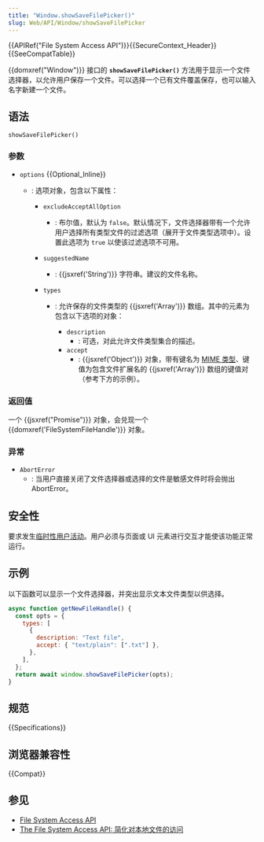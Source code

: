 ```yaml
---
title: "Window.showSaveFilePicker()"
slug: Web/API/Window/showSaveFilePicker
---
```


{{APIRef("File System Access API")}}{{SecureContext_Header}}{{SeeCompatTable}}

{{domxref("Window")}} 接口的 **`showSaveFilePicker()`** 方法用于显示一个文件选择器，以允许用户保存一个文件。可以选择一个已有文件覆盖保存，也可以输入名字新建一个文件。

## 语法

```js-nolint
showSaveFilePicker()
```

### 参数

- `options` {{Optional_Inline}}

  - : 选项对象，包含以下属性：

    - `excludeAcceptAllOption`
      - : 布尔值，默认为 `false`。默认情况下，文件选择器带有一个允许用户选择所有类型文件的过滤选项（展开于文件类型选项中）。设置此选项为 `true` 以使该过滤选项不可用。
    - `suggestedName`
      - : {{jsxref('String')}} 字符串。建议的文件名称。
    - `types`

      - : 允许保存的文件类型的 {{jsxref('Array')}} 数组。其中的元素为包含以下选项的对象：

        - `description`
          - : 可选，对此允许文件类型集合的描述。
        - `accept`
          - : {{jsxref('Object')}} 对象，带有键名为 [MIME 类型](/zh-CN/docs/Web/HTTP/Basics_of_HTTP/MIME_types/Common_types)、键值为包含文件扩展名的 {{jsxref('Array')}} 数组的键值对（参考下方的示例）。

### 返回值

一个 {{jsxref("Promise")}} 对象，会兑现一个 {{domxref('FileSystemFileHandle')}} 对象。

### 异常

- `AbortError`
  - : 当用户直接关闭了文件选择器或选择的文件是敏感文件时将会抛出 AbortError。

## 安全性

要求发生[临时性用户活动](/zh-CN/docs/Web/Security/User_activation)。用户必须与页面或 UI 元素进行交互才能使该功能正常运行。

## 示例

以下函数可以显示一个文件选择器，并突出显示文本文件类型以供选择。

```js
async function getNewFileHandle() {
  const opts = {
    types: [
      {
        description: "Text file",
        accept: { "text/plain": [".txt"] },
      },
    ],
  };
  return await window.showSaveFilePicker(opts);
}
```

## 规范

{{Specifications}}

## 浏览器兼容性

{{Compat}}

## 参见

- [File System Access API](/zh-CN/docs/Web/API/File_System_Access_API)
- [The File System Access API: 简化对本地文件的访问](https://web.dev/file-system-access/)
